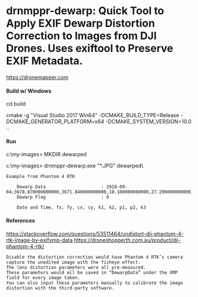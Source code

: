 
# drnmppr-dewarp: Quick Tool to Apply EXIF Dewarp Distortion Correction to Images from DJI Drones. Uses exiftool to Preserve EXIF Metadata.

https://dronemapper.com

#### Build w/ Windows

cd build

cmake -g "Visual Studio 2017 Win64" -DCMAKE_BUILD_TYPE=Release -DCMAKE_GENERATOR_PLATFORM=x64 -DCMAKE_SYSTEM_VERSION=10.0 ..

#### Run

c:\my-images> MKDIR dewarped

c:\my-images> drnmppr-dewarp.exe "*.JPG" dewarped\

```
Example from Phantom 4 RTK

	Dewarp Data                     : 2018-09-04;3678.870000000000,3671.840000000000,10.100000000000,27.290000000000,-0.268652000000,0.114663000000,0.000015268800,-0.000046070700,-0.035026100000
	Dewarp Flag                     : 0

	Date and Time, fx, fy, cx, cy, k1, k2, p1, p2, k3
```

#### References

https://stackoverflow.com/questions/53511464/undistort-dji-phantom-4-rtk-image-by-exifxmp-data
https://droneshopperth.com.au/product/dji-phantom-4-rtk/

```
Disable the distortion correction would have Phantom 4 RTK’s camera capture the unedited image with the fisheye effect.
The lens distortion parameters were all pre-measured.
These parameters would all be saved in “DewarpData” under the XMP field for every image taken.
You can also input these parameters manually to calibrate the image distortion with the third-party software.
```
